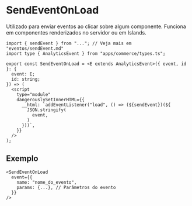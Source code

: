 # SendEventOnLoad

Utilizado para enviar eventos ao clicar sobre algum componente. Funciona em componentes renderizados no servidor ou em Islands.

```tsx
import { sendEvent } from "..."; // Veja mais em "eventos/sendEvent.md"
import type { AnalyticsEvent } from "apps/commerce/types.ts";

export const SendEventOnLoad = <E extends AnalyticsEvent>({ event, id }: {
  event: E;
  id: string;
}) => (
  <script
    type="module"
    dangerouslySetInnerHTML={{
      __html: `addEventListener("load", () => (${sendEvent})(${
        JSON.stringify(
          event,
        )
      }))`,
    }}
  />
);
```

## Exemplo

```tsx
<SendEventOnLoad
  event={{
    name: "nome_do_evento",
    params: {...}, // Parâmetros do evento
  }}
/>
```
